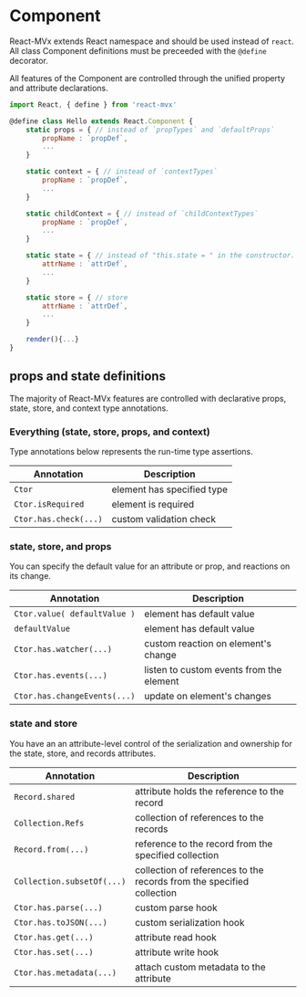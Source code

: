 # Component

React-MVx extends React namespace and should be used instead of `react`.
All class Component definitions must be preceeded with the `@define` decorator.

All features of the Component are controlled through the unified property and attribute declarations.

```javascript
import React, { define } from 'react-mvx'

@define class Hello extends React.Component {
    static props = { // instead of `propTypes` and `defaultProps`
        propName : `propDef`,
        ...
    }

    static context = { // instead of `contextTypes`
        propName : `propDef`,
        ...
    }

    static childContext = { // instead of `childContextTypes`
        propName : `propDef`,
        ...
    }

    static state = { // instead of "this.state = " in the constructor.
        attrName : `attrDef`,
        ...
    }

    static store = { // store
        attrName : `attrDef`,
        ...
    }

    render(){...}
}
```

## props and state definitions

The majority of React-MVx features are controlled with declarative props, state, store, and context type annotations.

### Everything (state, store, props, and context)

Type annotations below represents the run-time type assertions.

 Annotation | Description
 -----------|-------------
| `Ctor` | element has specified type
| `Ctor.isRequired` | element is required
| `Ctor.has.check(...)`| custom validation check

### state, store, and props

You can specify the default value for an attribute or prop, and reactions on its change.

 Annotation | Description
 -----------|-------------
| `Ctor.value( defaultValue )` | element has default value
| `defaultValue` | element has default value
| `Ctor.has.watcher(...)`| custom reaction on element's change 
| `Ctor.has.events(...)`| listen to custom events from the element
| `Ctor.has.changeEvents(...)`| update on element's changes

### state and store

You have an an attribute-level control of the serialization and ownership for the state, store, and records attributes.

Annotation | Description
-----------|-------------
| `Record.shared`| attribute holds the reference to the record |
| `Collection.Refs`| collection of references to the records |
| `Record.from(...)`| reference to the record from the specified collection |
| `Collection.subsetOf(...)`| collection of references to the records from the specified collection |
| `Ctor.has.parse(...)`| custom parse hook |
| `Ctor.has.toJSON(...)`| custom serialization hook |
| `Ctor.has.get(...)`| attribute read hook |
| `Ctor.has.set(...)`| attribute write hook |
| `Ctor.has.metadata(...)`| attach custom metadata to the attribute |